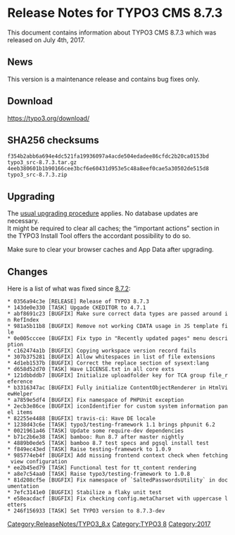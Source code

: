 Release Notes for TYPO3 CMS 8.7.3
=================================

This document contains information about TYPO3 CMS 8.7.3 which was
released on July 4th, 2017.

News
----

This version is a maintenance release and contains bug fixes only.

Download
--------

<https://typo3.org/download/>

SHA256 checksums
----------------

    f354b2abb6a694e4dc521fa19936097a4acde504edadee86cfdc2b20ca0153bd  typo3_src-8.7.3.tar.gz
    4eeb380601b1b90166cee3bcf6e60431d953e5c48a8eef0cae5a30502de515d8  typo3_src-8.7.3.zip

Upgrading
---------

The [usual upgrading
procedure](https://docs.typo3.org/typo3cms/InstallationGuide/) applies.
No database updates are necessary.\
It might be required to clear all caches; the “important actions”
section in the TYPO3 Install Tool offers the accordant possibility to do
so.

Make sure to clear your browser caches and App Data after upgrading.

Changes
-------

Here is a list of what was fixed since
[8.7.2](TYPO3_CMS_8.7.2 "wikilink"):

`* 0356a94c3e [RELEASE] Release of TYPO3 8.7.3`\
`* 143de0e330 [TASK] Upgade CKEDITOR to 4.7.1`\
`* abf8691c23 [BUGFIX] Make sure correct data types are passed around in RefIndex`\
`* 981a5b11b8 [BUGFIX] Remove not working CDATA usage in JS template file`\
`* 0e005cccee [BUGFIX] Fix typo in "Recently updated pages" menu description`\
`* c162474a1b [BUGFIX] Copying workspace version record fails`\
`* 307b375281 [BUGFIX] Allow whitespaces in list of file extensions`\
`* 4d1eb1537b [BUGFIX] Correct the replace section of sysext:lang`\
`* d658d52d70 [TASK] Have LICENSE.txt in all core exts`\
`* 121dbbddb7 [BUGFIX] Initialize uploadfolder key for TCA group file_reference`\
`* b3316347ac [BUGFIX] Fully initialize ContentObjectRenderer in HtmlViewHelper`\
`* a7859e5df4 [BUGFIX] Fix namespace of PHPUnit exception`\
`* 2ecb3e86ce [BUGFIX] iconIdentifier for custom system information panel items`\
`* 82255e4488 [BUGFIX] travis-ci: Have DE locale`\
`* 1238d43c6e [TASK] typo3/testing-framework 1.1 brings phpunit 6.2`\
`* 0021961a46 [TASK] Update some require-dev dependencies`\
`* b71c2b6e38 [TASK] bamboo: Run 8.7 after master nightly`\
`* 4889b0ede5 [TASK] bamboo 8.7 test specs and pgsql install test`\
`* f849ec43ed [TASK] Raise testing-framework to 1.0.9`\
`* 985774eb4f [BUGFIX] Add missing frontend context check when fetching view configuration`\
`* ee2b45ed79 [TASK] Functional test for tt_content rendering`\
`* a8e7c54aa0 [TASK] Raise typo3/testing-framework to 1.0.8`\
`` * 81d208cf5e [BUGFIX] Fix namespace of `SaltedPasswordsUtility` in documentation ``\
`* 7efc3141e0 [BUGFIX] Stabilize a flaky unit test`\
`* e58eacdacf [BUGFIX] Fix checking config.metaCharset with uppercase letters`\
`* 246f156933 [TASK] Set TYPO3 version to 8.7.3-dev`

<Category:ReleaseNotes/TYPO3_8.x> [Category:TYPO3
8](Category:TYPO3_8 "wikilink") <Category:2017>
